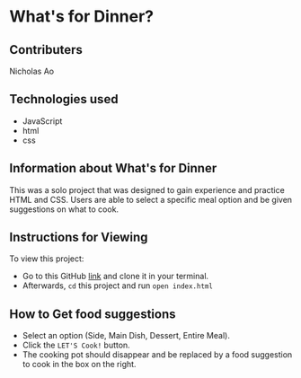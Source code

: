 # What's for Dinner?

## Contributers
Nicholas Ao

## Technologies used
* JavaScript
* html
* css

## Information about What's for Dinner
This was a solo project that was designed to gain experience and practice HTML and CSS. Users are able to select a specific meal option and be given suggestions on what to cook.

## Instructions for Viewing
To view this project:
- Go to this GitHub [link](https://github.com/aominhlong/whats-for-dinner) and clone it in your terminal.
- Afterwards, `cd` this project and run `open index.html`

## How to Get food suggestions
- Select an option (Side, Main Dish, Dessert, Entire Meal).
- Click the `LET'S Cook!` button.
- The cooking pot should disappear and be replaced by a food suggestion to cook in the box on the right.
